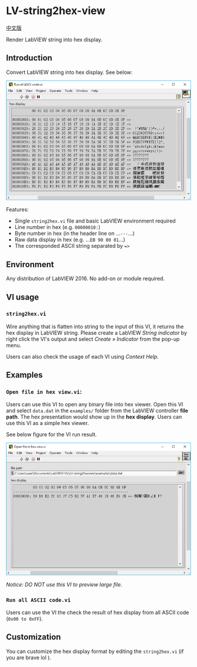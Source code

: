 LV-string2hex-view
==

[中文版](README_chi.md)

Render LabVIEW string into hex display.

## Introduction

Convert LabVIEW string into hex display. See below: 

![](examples/img-01.png)

Features:

- Single `string2hex.vi` file and basic LabVIEW environment required
- Line number in hex (e.g. `00000010:`)
- Byte number in hex (in the header line on ...`---`...)
- Raw data display in hex (e.g. ...`EB 90 00 01`...)
- The corresponded ASCII string separated by `=>`

## Environment

Any distribution of LabVIEW 2016. No add-on or module required.

## VI usage

### `string2hex.vi`

Wire anything that is flatten into string to the input of this VI, it returns the hex display in LabVIEW string. Please create a LabVIEW *String indicator* by right click the VI's output and select *Create » Indicator* from the pop-up menu.

Users can also check the usage of each VI using *Context Help*.

## Examples

### `Open file in hex view.vi`:

Users can use this VI to open any binary file into hex viewer. Open this VI and select `data.dat` in the `examples/` folder from the LabVIEW controller **file path**. The hex presentation would show up in the **hex display**. Users can use this VI as a simple hex viewer.

See below figure for the VI run result.

![](examples/img-00.png)

*Notice: DO NOT use this VI to preview large file.*

### `Run all ASCII code.vi`

Users can use the VI the check the result of hex display from all ASCII code (`0x00 to 0xFF`).

## Customization

You can customize the hex display format by editing the `string2hex.vi` (if you are brave lol ).
